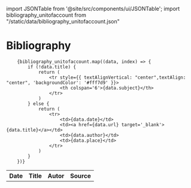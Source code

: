 import JSONTable from '@site/src/components/ui/JSONTable';
import bibliography_unitofaccount from "/static/data/bibliography_unitofaccount.json"

# Bibliography

  <table>
		<tr style={{ textAlignVertical: "center", textAlign: "center", 'color': '#000000', 'backgroundColor': '#f0f0f0' }}>
			<th>Date</th>
			<th>Title</th>
			<th>Autor</th>
			<th>Source</th>
		</tr>
	
		{bibliography_unitofaccount.map((data, index) => {
			if (!data.title) {
				return (
					<tr style={{ textAlignVertical: "center",textAlign: "center", 'backgroundColor': '#fff7d9' }}>
						<th colspan='6'>{data.subject}</th>
					</tr>
				)
			} else {
				return (
					<tr>
						<td>{data.date}</td>
						<td><a href={data.url} target='_blank'>{data.title}</a></td>
						<td>{data.author}</td>
						<td>{data.place}</td>
					</tr>
				)
			}
		})}
    
  </table>